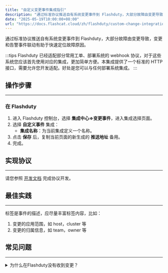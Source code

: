 ```yaml
---
title: "自定义变更事件集成指引"
description: "通过标准协议推送自有系统变更事件到 Flashduty，大部分故障由变更导致，变更和告警事件联动有助于快速定位故障原因。"
date: "2025-05-19T10:00:00+08:00"
url: "https://docs.flashcat.cloud/zh/flashduty/custom-change-integration-guide"
---
```


通过标准协议推送自有系统变更事件到 Flashduty，大部分故障由变更导致，变更和告警事件联动有助于快速定位故障原因。

:::tips
Flashduty 已经适配部分常用工单、部署系统的 webhook 协议，对于这些系统您应该首先使用对应的集成，更加简单方便。本集成提供了一个标准的 HTTP 接口，需要允许您开发适配。好处是您可以与任何部署系统集成。
:::

## 操作步骤
---

### 在 Flashduty

  1. 进入 Flashduty 控制台，选择 **集成中心=>变更事件**，进入集成选择页面。
  2. 选择 **自定义事件** 集成：
        - **集成名称**：为当前集成定义一个名称。
  3. 点击 **保存** 后，复制当前页面的新生成的 **推送地址** 备用。
  4. 完成。


## 实现协议
--- 

请您参照 [开发文档](https://developer.flashcat.cloud/zh/flashduty/event-api/change-event) 完成协议开发。

## 最佳实践
---

标签是事件的描述，应尽量丰富标签内容，比如：
1. 变更的应用范围，如 host，cluster 等
1. 变更的归属信息，如 team，owner 等

## 常见问题
---

<details>
  <summary>为什么在Flashduty没有收到变更？</summary>

  #### 在 Flashduty
  
  1. 查看集成是否展示了 **最新事件时间**？如果没有，代表Flashduty没有收到推送，直接优先排查夜莺部分。

  #### 在您的系统

  1. 确认您请求的地址，和集成详情中的地址完全一致。
  2. 确认您的服务可以访问外网 api.flashcat.cloud 域名。如果不可以，您首先需要为 server 开通外网，或单独针对 Flashduty 的域名开通外网访问。
  3. 打印 Flashduty 服务的响应结果，查看是否有明确信息。

  如果以上步骤执行之后，仍然没有查询到问题根因，请 **携带请求响应中的 request_id** 联系我们。
    
</details>

